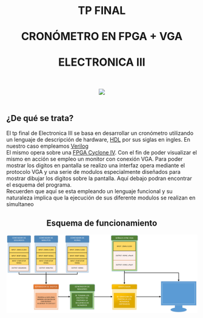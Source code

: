 <h1>
    <div align="center">
      <b>TP FINAL</b>
    </div>
  </br>
   <div align="center">
      <b>CRONÓMETRO EN FPGA + VGA</b>
    </div>
  </br>
    <div align="center"><b>ELECTRONICA III</b></div>
  </br>
</h1>

<div align = "center">
  <img src = "https://www.itba.edu.ar/intranet/comunicacion/wp-content/uploads/sites/7/2016/12/ITBA_Logo-01.png">
  </br></br>
</div>
<h2>¿De qué se trata?</h2>
El tp final de Electronica III se basa en desarrollar un cronómetro utilizando un lenguaje de descripción de hardware, 
<a href ="https://en.wikipedia.org/wiki/Hardware_description_language">HDL</a> por sus siglas en ingles. En nuestro caso empleamos 
<a href ="https://es.wikipedia.org/wiki/Verilog"> Verilog</a>
<br> 
El mismo opera sobre una <a href ="https://www.intel.com/content/www/us/en/products/programmable/fpga/cyclone-iv.html">FPGA Cyclone IV</a>.
Con el fin de poder visualizar el mismo en acción se empleo un monitor con conexión VGA.
Para poder mostrar los digitos en pantalla se realizo una interfaz opera mediante el protocolo VGA y una serie de modulos especialmente 
diseñados para mostrar dibujar los digitos sobre la pantalla.
Aquí debajo podran encontrar el esquema del programa.
<br>
Recuerden que aquí se esta empleando un lenguaje funcional y su naturaleza implica que la ejecución de sus diferente modulos 
se realizan en simultaneo
<div align = "center">
  <h2>Esquema de funcionamiento</h2>
  <img src = "https://github.com/ITBA-E3-2018/tpf-team-6/blob/master/ESQUEMA%20DE%20FUNCIONAMIENTO/Drawing1.png?raw=true">
</div>
